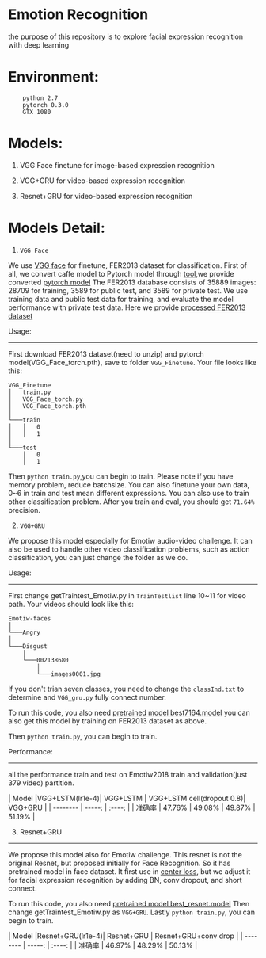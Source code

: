Emotion Recognition
==== 
the purpose of this repository is to explore facial expression recognition with deep learning

Environment:
====
        python 2.7 
        pytorch 0.3.0
        GTX 1080

Models:
====
1. VGG Face finetune for image-based expression recognition

2. VGG+GRU for video-based expression recognition

3. Resnet+GRU for video-based expression recognition

Models Detail:
====
1. `VGG Face`

We use [VGG face](http://www.robots.ox.ac.uk/~vgg/software/vgg_face/) for finetune, FER2013 dataset for classification.
First of all, we convert caffe model to Pytorch model through [tool](https://github.com/fanq15/caffe_to_torch_to_pytorch),we provide converted [pytorch model](https://drive.google.com/drive/folders/1f17xgwvGaUpgXYBssocUNXDBgga-b3qp?usp=sharing)
The FER2013 database consists of 35889 images: 28709 for training, 3589 for public test, and 3589 for private test. 
We use training data and public test data for training, and evaluate the model performance with private test data.
Here we provide [processed FER2013 dataset](https://drive.google.com/drive/folders/1f17xgwvGaUpgXYBssocUNXDBgga-b3qp?usp=sharing)

Usage:
____
First download FER2013 dataset(need to unzip) and pytorch model(VGG_Face_torch.pth), save to folder `VGG_Finetune`.
Your file looks like this:
```
VGG_Finetune
│   train.py
│   VGG_Face_torch.py
│   VGG_Face_torch.pth 
│
└───train
│   │   0
│   │   1
│   
└───test
    │   0
    │   1
```
Then `python train.py`,you can begin to train. Please note if you have memory problem, reduce batchsize.
You can also finetune your own data, 0~6 in train and test mean different expressions. You can also use to train other classification problem.
After you train and eval, you should get `71.64%` precision.

2. `VGG+GRU`

We propose this model especially for Emotiw audio-video challenge. It can also be used to handle other video classification problems, such as 
action classification, you can just change the folder as we do.

Usage:
____

First change getTraintest_Emotiw.py in `TrainTestlist` line 10~11 for video path. Your videos should look like this: 

```
Emotiw-faces
│  
└───Angry
│   
└───Disgust
    │   
    └───002138680 
        │ 
        └───images0001.jpg
```
If you don't trian seven classes, you need to change the `classInd.txt` to determine and `VGG_gru.py` fully connect number.

To run this code, you also need [pretrained model best7164.model](https://drive.google.com/drive/folders/1f17xgwvGaUpgXYBssocUNXDBgga-b3qp?usp=sharing)
you can also get this model by training on FER2013 dataset as above.

Then `python train.py`, you can begin to train. 

Performance:
____
all the performance train and test on Emotiw2018 train and validation(just 379 video) partition. 

| Model      |VGG+LSTM(lr1e-4)| VGG+LSTM |  VGG+LSTM cell(dropout 0.8)| VGG+GRU | 
| --------   | -----:   | :----: |
| 准确率      | 47.76%         |  49.08%  |   49.87%                   |  51.19% |



3. Resnet+GRU
____

We propose this model also for Emotiw challenge. This resnet is not the original Resnet, but proposed initially for Face Recognition. So it has pretrained 
model in face dataset. It first use in [center loss](https://github.com/ydwen/caffe-face/blob/caffe-face/face_example/face_train_test.prototxt), but we 
adjust it for facial expression recognition by adding BN, conv dropout, and short connect.

To run this code, you also need [pretrained model best_resnet.model](https://drive.google.com/drive/folders/1f17xgwvGaUpgXYBssocUNXDBgga-b3qp?usp=sharing)
Then change getTraintest_Emotiw.py as `VGG+GRU`. Lastly `python train.py`, you can begin to train.

| Model      |Resnet+GRU(lr1e-4)| Resnet+GRU |  Resnet+GRU+conv drop | 
| --------   | -----:   | :----: |
| 准确率      | 46.97%           |  48.29%    |        50.13%         |


